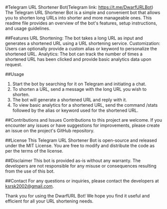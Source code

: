 #Telegram URL Shortener Bot(Telegram link: https://t.me/DwarfURLBot)
The Telegram URL Shortener Bot is a simple and convenient bot that allows you to shorten long URLs into shorter and more manageable ones. This readme file provides an overview of the bot's features, setup instructions, and usage guidelines.

##Features
URL Shortening: The bot takes a long URL as input and generates a shortened URL using a URL shortening service.
Customization: Users can optionally provide a custom alias or keyword to personalize the shortened URL.
Analytics: The bot can track the number of times a shortened URL has been clicked and provide basic analytics data upon request.

##Usage
1. Start the bot by searching for it on Telegram and initiating a chat.
2. To shorten a URL, send a message with the long URL you wish to shorten.
3. The bot will generate a shortened URL and reply with it.
4. To view basic analytics for a shortened URL, send the command /stats followed by the alias or keyword used for the shortened URL.

##Contributions and Issues
Contributions to this project are welcome. If you encounter any issues or have suggestions for improvements, please create an issue on the project's GitHub repository.

##License
This Telegram URL Shortener Bot is open-source and released under the MIT License. You are free to modify and distribute the code as per the terms of the license.

##Disclaimer
This bot is provided as-is without any warranty. The developers are not responsible for any misuse or consequences resulting from the use of this bot.

##Contact
For any questions or inquiries, please contact the developers at ksrsk2002@gmail.com.

Thank you for using the DwarfURL Bot! We hope you find it useful and efficient for all your URL shortening needs.
